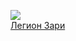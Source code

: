 ![](/books/sf_heroic/Пламен%20Митрев/Легион%20Зари.jpg)  
[Легион Зари](/books/sf_heroic/Пламен%20Митрев/Легион%20Зари)